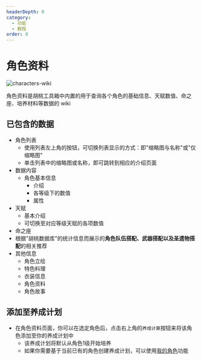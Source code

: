 ```yaml
---
headerDepth: 0
category:
  - 功能
  - 教程
order: 8
---
```


# 角色资料

![characters-wiki](https://img.alicdn.com/imgextra/i3/1797064093/O1CN017m1hd11g6dtvZP5UA_!!1797064093.png)

角色资料是胡桃工具箱中内置的用于查询各个角色的基础信息、天赋数值、命之座、培养材料等数据的 wiki

## 已包含的数据
- 角色列表
    - 使用列表左上角的按钮，可切换列表显示的方式：即"缩略图与名称"或"仅缩略图"
    - 单击列表中的缩略图或名称，即可跳转到相应的介绍页面
- 数据内容
  - 角色基本信息
    - 介绍
    - 各等级下的数值
    - 属性
- 天赋
  - 基本介绍
  - 可切换至对应等级天赋的各项数值
- 命之座
- 根据"胡桃数据库"的统计信息而展示的**角色队伍搭配、武器搭配以及圣遗物搭配**的相关推荐
- 其他信息
  - 角色立绘
  - 特色料理
  - 衣装信息
  - 角色资料
  - 角色故事

## 添加至养成计划
- 在角色资料页面，你可以在选定角色后，点击右上角的`养成计算`按钮来将该角色添加至你的养成计划中
  - 该养成计划将默认从角色1级开始培养
  - 如果你需要基于当前已有的角色创建养成计划，可以使用[我的角色](character-data.md)功能